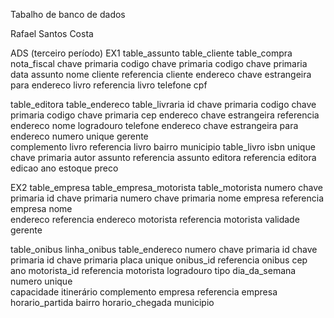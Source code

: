 Tabalho de banco de dados 

Rafael Santos Costa

ADS (terceiro período)
EX1
table_assunto                  table_cliente                                      table_compra                       
                                                                                  nota_fiscal chave primaria
codigo chave primaria          codigo chave primaria                              data
assunto                        nome                                               cliente referencia cliente
                               endereco chave estrangeira para endereco           livro referencia livro
                               telefone
                               cpf
                                
table_editora                                          table_endereco              table_livraria
                                                        id chave primaria          codigo chave primaria
codigo chave primaria                                    cep                       endereco chave estrangeira referencia endereco
nome                                                     logradouro                 telefone
endereco chave estrangeira para endereco                  numero  unique              gerente    
                                                          complemento                 livro referencia livro
                                                          bairro
                                                          municipio
table_livro
isbn unique chave primaria
autor
assunto referencia assunto
editora referencia editora
edicao
ano
estoque
preco

EX2
table_empresa                              table_empresa_motorista                          table_motorista
numero chave primaria                        id chave primaria                               numero chave primaria
nome                                          empresa referencia empresa                      nome                           
endereco referencia endereco                  motorista referencia motorista                   validade
gerente  

table_onibus                                   linha_onibus                                  table_endereco
numero chave primaria                           id chave primaria                             id chave primaria 
placa unique                                    onibus_id referencia onibus                    cep  
ano                                             motorista_id referencia motorista              logradouro
tipo                                            dia_da_semana                                   numero  unique         
capacidade                                      itinerário                                      complemento 
empresa referencia empresa                      horario_partida                                  bairro
                                                horario_chegada                                  municipio
